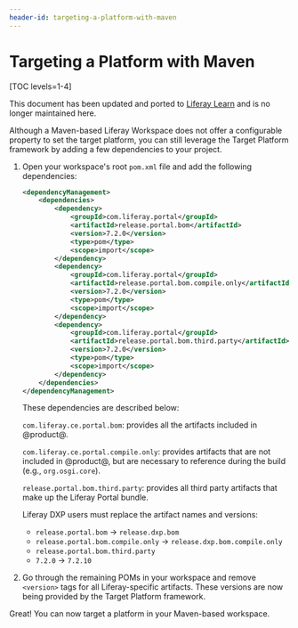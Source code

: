 ```yaml
---
header-id: targeting-a-platform-with-maven
---
```


# Targeting a Platform with Maven

[TOC levels=1-4]

<aside class="alert alert-info">
  <span class="wysiwyg-color-blue120">This document has been updated and ported to <a href="
https://learn.liferay.com/dxp/latest/en/building-applications/tooling/liferay-workspace/configuring-liferay-workspace.html#managing-the-target-platform
">Liferay Learn</a> and is no longer maintained here.</span>
</aside>

Although a Maven-based Liferay Workspace does not offer a configurable property
to set the target platform, you can still leverage the Target Platform framework
by adding a few dependencies to your project.

1.  Open your workspace's root `pom.xml` file and add the following
    dependencies:

    ```xml
    <dependencyManagement>
        <dependencies>
            <dependency>
                <groupId>com.liferay.portal</groupId>
                <artifactId>release.portal.bom</artifactId>
                <version>7.2.0</version>
                <type>pom</type>
                <scope>import</scope>
            </dependency>
            <dependency>
                <groupId>com.liferay.portal</groupId>
                <artifactId>release.portal.bom.compile.only</artifactId>
                <version>7.2.0</version>
                <type>pom</type>
                <scope>import</scope>
            </dependency>
            <dependency>
                <groupId>com.liferay.portal</groupId>
                <artifactId>release.portal.bom.third.party</artifactId>
                <version>7.2.0</version>
                <type>pom</type>
                <scope>import</scope>
            </dependency>
        </dependencies>
    </dependencyManagement>
    ```

    These dependencies are described below:

    `com.liferay.ce.portal.bom`: provides all the artifacts included in
    @product@.

    `com.liferay.ce.portal.compile.only`: provides artifacts that are not
    included in @product@, but are necessary to reference during the build
    (e.g., `org.osgi.core`).

    `release.portal.bom.third.party`: provides all third party artifacts that
    make up the Liferay Portal bundle.

    Liferay DXP users must replace the artifact names and versions:

    - `release.portal.bom` &rarr; `release.dxp.bom`
    - `release.portal.bom.compile.only` &rarr; `release.dxp.bom.compile.only`
    - `release.portal.bom.third.party`
    - `7.2.0` &rarr; `7.2.10`

2.  Go through the remaining POMs in your workspace and remove `<version>` tags
    for all Liferay-specific artifacts. These versions are now being provided
    by the Target Platform framework.

Great! You can now target a platform in your Maven-based workspace.
